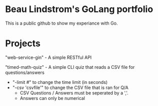 # Beau Lindstrom's GoLang portfolio

This is a public github to show my experiance with Go.

# Projects
"web-service-gin" - A simple RESTful API

"timed-math-quiz" - A simple CLI quiz that reads a CSV file for questions/answers
  * "-limit #" to change the time limit (in seconds)
  * "-csv 'csvfile'" to change the CSV file that is ran for Q/A
    * CSV Questions / Answers must be seperated by a ','. 
    * Answers can only be numerical
